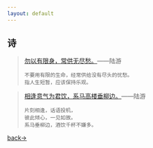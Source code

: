 ```yaml
---
layout: default
---
```


## 诗

> [勿以有限身，常供无尽愁。](./shangxi/陆游-huan-du.html)——陆游
>
> ```
> 不要用有限的生命，经常供给没有尽头的忧愁。
> 指人生短暂，应该保持乐观。
> ```



> [相逢意气为君饮，系马高楼垂柳边。](./shangxi/王维-shao-nian-xing.html)——陆游
>
> ```
> 片刻相逢，话语投机，
> 彼此倾心，一见如故。
> 系马垂柳边，酒饮千杯不嫌多。
> ```



[back→](https://xiangblq.github.io/wenzhai/pages/shiwen/shiwen.html)
